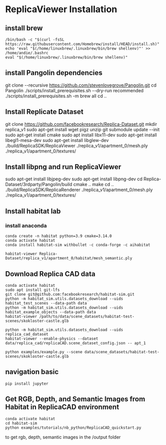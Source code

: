 # ReplicaViewer Installation

## install brew
```
/bin/bash -c "$(curl -fsSL https://raw.githubusercontent.com/Homebrew/install/HEAD/install.sh)"
echo 'eval "$(/home/linuxbrew/.linuxbrew/bin/brew shellenv)"' >> /home/andie/.bashrc
eval "$(/home/linuxbrew/.linuxbrew/bin/brew shellenv)"
```
## install Pangolin dependencies
git clone --recursive https://github.com/stevenlovegrove/Pangolin.git
cd Pangolin
./scripts/install_prerequisites.sh --dry-run recommended
./scripts/install_prerequisites.sh -m brew all
cd ..

## Install Replicate Dataset
git clone https://github.com/facebookresearch/Replica-Dataset.git
mkdir replica_v1
sudo apt-get install wget pigz unzip
git submodule update --init
sudo apt-get install cmake
sudo apt install libx11-dev
sudo apt-get install libegl1-mesa-dev
sudo apt-get install libglew-dev
./build/ReplicaSDK/ReplicaViewer ./replica_v1/apartment_0/mesh.ply ./replica_v1/apartment_0/textures/


## Install libpng and run ReplicaViewer
sudo apt-get install libjpeg-dev
sudo apt-get install libpng-dev
cd Replica-Dataset/3rdparty/Pangolin/build
cmake ..
make
cd ..
./build/ReplicaSDK/ReplicaRenderer ./replica_v1/apartment_0/mesh.ply ./replica_v1/apartment_0/textures/

## Install habitat lab
### install anaconda
```
conda create -n habitat python=3.9 cmake=3.14.0
conda activate habitat
conda install habitat-sim withbullet -c conda-forge -c aihabitat

habitat-viewer Replica-Dataset/replica_v1/apartment_0/habitat/mesh_semantic.ply 
```

## Download Replica CAD data
```
conda activate habitat
sudo apt install git-lfs
git clone git@github.com:facebookresearch/habitat-sim.git
python -m habitat_sim.utils.datasets_download --uids habitat_test_scenes --data-path data
python -m habitat_sim.utils.datasets_download --uids habitat_example_objects --data-path data
habitat-viewer /path/to/data/scene_datasets/habitat-test-scenes/skokloster-castle.glb

python -m habitat_sim.utils.datasets_download --uids replica_cad_dataset 
habitat-viewer --enable-physics --dataset data/replica_cad/replicaCAD.scene_dataset_config.json -- apt_1

python examples/example.py --scene data/scene_datasets/habitat-test-scenes/skokloster-castle.glb
```



## navigation basic
```
pip install jupyter
```

## Get RGB, Depth, and Semantic Images from Habitat in ReplicaCAD environment
```
conda activate habitat
cd habitat-sim
python examples/tutorials/nb_python/ReplicaCAD_quickstart.py
```
to get rgb, depth, semantic images in the /output folder